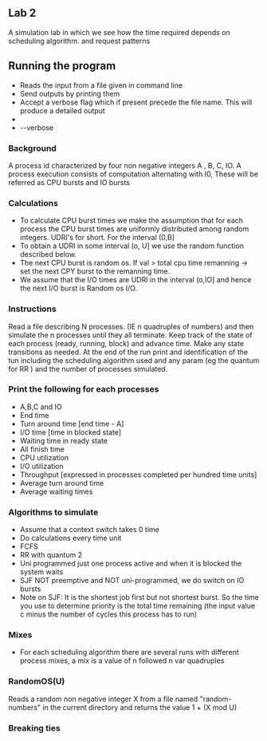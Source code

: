 ## Lab 2
A simulation lab in which we see how the time required depends on scheduling algorithm. and request patterns

## Running the program
* Reads the input from a file given in command line
* Send outputs by printing them
* Accept a verbose flag which if present precede the file name. This will produce a detailed output
* <program-name> <input-filename>
* <program-name> --verbose <input-filename>
### Background
A process id characterized by four non negative integers A , B, C, IO.
A process execution consists of computation alternating with I0, These will be referred as CPU bursts and IO bursts

### Calculations
* To calculate CPU burst times we make the assumption that for each process the CPU burst times are uniformly distributed among random integers. UDRI's for short. For the interval (0,B]
* To obtain a UDRI in some interval (o, U] we use the random function described below.
* The next CPU burst is random os. If val > total cpu time remanning -> set the next CPY burst to the remanning time.
* We assume that the I/O times are UDRI in the interval (o,IO] and hence the next I/O burst is Random os I/O.

### Instructions
Read a file describing N processes. (IE n quadruples of numbers) and then simulate the n processes until they all terminate.
Keep track of the state of each process (ready, running, block) and advance time. Make any state transitions as needed. At the end of the run print and identification of the tun including the scheduling algorithm used and any param (eg the quantum for RR ) and the number of processes simulated.

### Print the following for each processes
* A,B,C and IO
* End time
* Turn around time [end time - A]
* I/O time [time in blocked state]
* Waiting time in ready state
* All finish time
* CPU utilization
* I/O utilization
* Throughput [expressed in processes completed per hundred time units]
* Average turn around time
* Average waiting times

### Algorithms to simulate
* Assume that a context switch takes 0 time
* Do calculations every time unit
* FCFS
* RR with quantum 2
* Uni programmed just one process active and when it is blocked the system waits
* SJF NOT preemptive and NOT uni-programmed, we do switch on IO bursts
* Note on SJF: It is the shortest job first but not shortest burst. So the time you use to determine priority is the total time remaining (the input value c minus the number of cycles this process has to run)

### Mixes
* For each scheduling algorithm there are several runs with different process mixes, a mix is a value of n followed n var quadruples

### RandomOS(U)
Reads a random non negative integer X from a file named "random-numbers" in the current directory and returns the value 1 + (X mod U)

### Breaking ties
